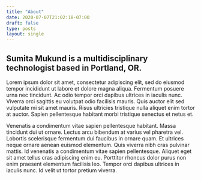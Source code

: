 ```yaml
---
title: "About"
date: 2020-07-07T21:02:18-07:00
draft: false
type: posts
layout: single
---
```


## Sumita Mukund is a multidisciplinary technologist based in Portland, OR.

Lorem ipsum dolor sit amet, consectetur adipiscing elit, sed do eiusmod tempor incididunt ut labore et dolore magna aliqua. Fermentum posuere urna nec tincidunt. Ac odio tempor orci dapibus ultrices in iaculis nunc. Viverra orci sagittis eu volutpat odio facilisis mauris. Quis auctor elit sed vulputate mi sit amet mauris. Risus ultricies tristique nulla aliquet enim tortor at auctor. Sapien pellentesque habitant morbi tristique senectus et netus et.

Venenatis a condimentum vitae sapien pellentesque habitant. Massa tincidunt dui ut ornare. Lectus arcu bibendum at varius vel pharetra vel. Lobortis scelerisque fermentum dui faucibus in ornare quam. Et ultrices neque ornare aenean euismod elementum. Quis viverra nibh cras pulvinar mattis. Id venenatis a condimentum vitae sapien pellentesque. Aliquet eget sit amet tellus cras adipiscing enim eu. Porttitor rhoncus dolor purus non enim praesent elementum facilisis leo. Tempor orci dapibus ultrices in iaculis nunc. Id velit ut tortor pretium viverra.